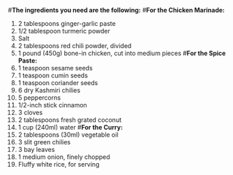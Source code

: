 #**The ingredients you need are the following:**
#**For the Chicken Marinade:**
1. 2 tablespoons ginger-garlic paste
2. 1/2 tablespoon turmeric powder
3. Salt
4. 2 tablespoons red chili powder, divided
5. 1 pound (450g) bone-in chicken, cut into medium pieces
#**For the Spice Paste:**
1. 1 teaspoon sesame seeds
2. 1 teaspoon cumin seeds
3. 1 teaspoon coriander seeds
4. 6 dry Kashmiri chilies
5. 5 peppercorns
6. 1/2-inch stick cinnamon
7. 3 cloves
8. 2 tablespoons fresh grated coconut
9. 1 cup (240ml) water
#**For the Curry:**
1. 2 tablespoons (30ml) vegetable oil
2. 3 slit green chilies
3. 3 bay leaves
4. 1 medium onion, finely chopped
5. Fluffy white rice, for serving
